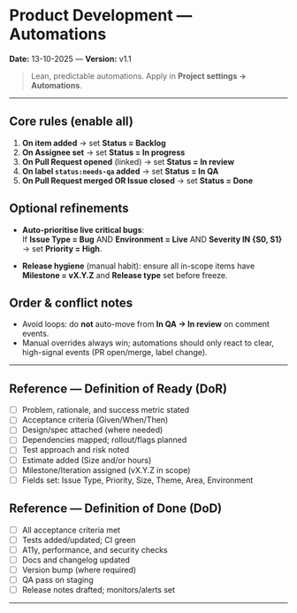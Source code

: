 # Product Development — Automations

**Date:** 13-10-2025 — **Version:** v1.1

> Lean, predictable automations. Apply in **Project settings → Automations**.

---

## Core rules (enable all)

1. **On item added** → set **Status = Backlog**
2. **On Assignee set** → set **Status = In progress**
3. **On Pull Request opened** (linked) → set **Status = In review**
4. **On label `status:needs-qa` added** → set **Status = In QA**
5. **On Pull Request merged OR Issue closed** → set **Status = Done**

## Optional refinements

- **Auto-prioritise live critical bugs**:  
  If **Issue Type = Bug** AND **Environment = Live** AND **Severity IN {S0, S1}** → set **Priority = High**.

- **Release hygiene** (manual habit): ensure all in-scope items have **Milestone = vX.Y.Z** and **Release type** set before freeze.

## Order & conflict notes

- Avoid loops: do **not** auto-move from **In QA → In review** on comment events.  
- Manual overrides always win; automations should only react to clear, high-signal events (PR open/merge, label change).

---

## Reference — Definition of Ready (DoR)

- [ ] Problem, rationale, and success metric stated  
- [ ] Acceptance criteria (Given/When/Then)  
- [ ] Design/spec attached (where needed)  
- [ ] Dependencies mapped; rollout/flags planned  
- [ ] Test approach and risk noted  
- [ ] Estimate added (Size and/or hours)  
- [ ] Milestone/Iteration assigned (vX.Y.Z in scope)  
- [ ] Fields set: Issue Type, Priority, Size, Theme, Area, Environment  

## Reference — Definition of Done (DoD)

- [ ] All acceptance criteria met  
- [ ] Tests added/updated; CI green  
- [ ] A11y, performance, and security checks  
- [ ] Docs and changelog updated  
- [ ] Version bump (where required)  
- [ ] QA pass on staging  
- [ ] Release notes drafted; monitors/alerts set  

---
